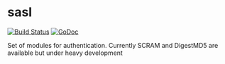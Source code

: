 sasl
====

[![Build Status](https://travis-ci.org/goxmpp/sasl.svg?branch=master)](https://travis-ci.org/goxmpp/sasl)
[![GoDoc](https://godoc.org/github.com/goxmpp/sasl?status.png)](http://godoc.org/github.com/goxmpp/sasl)

Set of modules for authentication. Currently SCRAM and DigestMD5 are available but under heavy development
